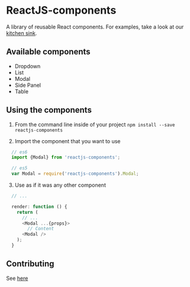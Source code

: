 # ReactJS-components
A library of reusable React components. For examples, take a look at our
[kitchen sink](http://mesosphere.github.io/reactjs-components/).

## Available components
* Dropdown
* List
* Modal
* Side Panel
* Table

## Using the components
1. From the command line inside of your project
`
  npm install --save reactjs-components
`

2. Import the component that you want to use
```js
  // es6
  import {Modal} from 'reactjs-components';

  // es5
  var Modal = require('reactjs-components').Modal;
```

3. Use as if it was any other component
```js
  // ...

  render: function () {
    return (
      // ...
      <Modal ...{props}>
        // Content
      <Modal />
    );
  }
```

## Contributing
See [here](https://github.com/mesosphere/reactjs-components/blob/master/CONTRIBUTING.md)
